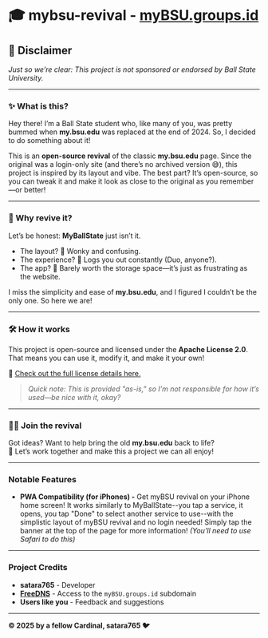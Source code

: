 # 🎓 mybsu-revival - [myBSU.groups.id](https://mybsu.groups.id)

## 🚨 Disclaimer  
*Just so we’re clear: This project is not sponsored or endorsed by Ball State University.*  

---

### ✨ What is this?  
Hey there! I’m a Ball State student who, like many of you, was pretty bummed when **my.bsu.edu** was replaced at the end of 2024. So, I decided to do something about it!  

This is an **open-source revival** of the classic **my.bsu.edu** page. Since the original was a login-only site (and there’s no archived version 😅), this project is inspired by its layout and vibe. The best part? It’s open-source, so you can tweak it and make it look as close to the original as you remember—or better!  

---

### 🤔 Why revive it?  
Let’s be honest: **MyBallState** just isn’t it.  
- The layout? 🚫 Wonky and confusing.  
- The experience? 😤 Logs you out constantly (Duo, anyone?).  
- The app? 📱 Barely worth the storage space—it’s just as frustrating as the website.  

I miss the simplicity and ease of **my.bsu.edu**, and I figured I couldn’t be the only one. So here we are!  

---

### 🛠️ How it works  
This project is open-source and licensed under the **Apache License 2.0**. That means you can use it, modify it, and make it your own!  

🔗 [Check out the full license details here.](https://github.com/satara765/mybsu-revival/blob/main/LICENSE)  

> *Quick note: This is provided "as-is," so I’m not responsible for how it’s used—be nice with it, okay?*  

---

### 👩‍💻 Join the revival  
Got ideas? Want to help bring the old **my.bsu.edu** back to life?  
🚀 Let’s work together and make this a project we can all enjoy!  

---

### Notable Features
- **PWA Compatibility (for iPhones) -** Get myBSU revival on your iPhone home screen! It works similarly to MyBallState--you tap a service, it opens, you tap "Done" to select another service to use--with the simplistic layout of myBSU revival and no login needed! Simply tap the banner at the top of the page for more information! *(You'll need to use Safari to do this)*
---

### Project Credits
- **satara765** - Developer
- **[FreeDNS](https://freedns.afraid.org/)** - Access to the `myBSU.groups.id` subdomain
- **Users like you** - Feedback and suggestions
---

**© 2025 by a fellow Cardinal, satara765 🐦**  

